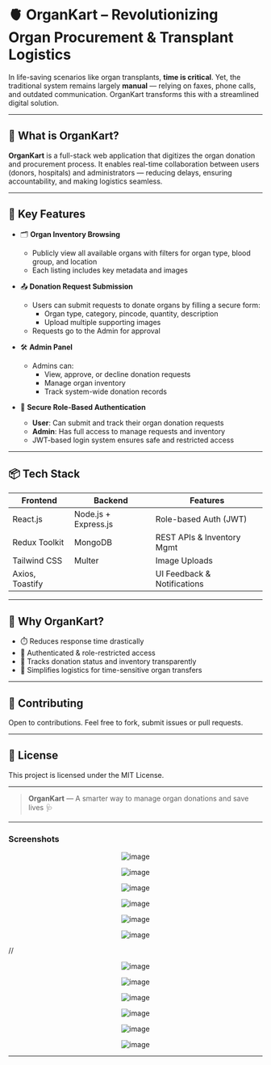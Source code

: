 # 🫀 OrganKart – Revolutionizing Organ Procurement & Transplant Logistics

In life-saving scenarios like organ transplants, **time is critical**. Yet, the traditional system remains largely **manual** — relying on faxes, phone calls, and outdated communication. OrganKart transforms this with a streamlined digital solution.

---

## 🚀 What is OrganKart?

**OrganKart** is a full-stack web application that digitizes the organ donation and procurement process. It enables real-time collaboration between users (donors, hospitals) and administrators — reducing delays, ensuring accountability, and making logistics seamless.

---

## 🧠 Key Features

- 🗂️ **Organ Inventory Browsing**
  - Publicly view all available organs with filters for organ type, blood group, and location
  - Each listing includes key metadata and images

- 📤 **Donation Request Submission**
  - Users can submit requests to donate organs by filling a secure form:
    - Organ type, category, pincode, quantity, description
    - Upload multiple supporting images
  - Requests go to the Admin for approval

- 🛠️ **Admin Panel**
  - Admins can:
    - View, approve, or decline donation requests
    - Manage organ inventory
    - Track system-wide donation records

- 🔐 **Secure Role-Based Authentication**
  - **User**: Can submit and track their organ donation requests  
  - **Admin**: Has full access to manage requests and inventory  
  - JWT-based login system ensures safe and restricted access

---

## 📦 Tech Stack

| Frontend       | Backend              | Features                   |
|----------------|----------------------|----------------------------|
| React.js       | Node.js + Express.js | Role-based Auth (JWT)      |
| Redux Toolkit  | MongoDB              | REST APIs & Inventory Mgmt |
| Tailwind CSS   | Multer               | Image Uploads              |
| Axios, Toastify|                      | UI Feedback & Notifications |

---

## 🎯 Why OrganKart?

- ⏱️ Reduces response time drastically  
- 🔐 Authenticated & role-restricted access  
- 🧾 Tracks donation status and inventory transparently  
- 🧠 Simplifies logistics for time-sensitive organ transfers  

---

## 🙌 Contributing

Open to contributions. Feel free to fork, submit issues or pull requests.

---

## 📄 License

This project is licensed under the MIT License.

---

> **OrganKart** — A smarter way to manage organ donations and save lives 🩺


<hr>

### Screenshots

<p align="center">
  <img src="./Screenshots/Screenshot 2025-07-10 195549.png" alt="image"/>
</p>

<p align="center">
  <img src="./Screenshots/Screenshot 2025-07-10 195604.png" alt="image"/>
</p>

<p align="center">
  <img src="./Screenshots/Screenshot 2025-07-10 195619.png" alt="image"/>
</p>

<p align="center">
  <img src="./Screenshots/Screenshot 2025-07-10 195650.png" alt="image"/>
</p>

<p align="center">
  <img src="./Screenshots/Screenshot 2025-07-10 195715.png" alt="image"/>
</p>

<p align="center">
  <img src="./Screenshots/Screenshot 2025-07-10 195736.png" alt="image"/>
</p>
//
<p align="center">
  <img src="./Screenshots/Screenshot 2025-07-10 195813.png" alt="image"/>
</p>

<p align="center">
  <img src="./Screenshots/Screenshot 2025-07-10 195831.png" alt="image"/>
</p>

<p align="center">
  <img src="./Screenshots/Screenshot 2025-07-10 195848.png" alt="image"/>
</p>

<p align="center">
  <img src="./Screenshots/Screenshot 2025-07-10 195905.png" alt="image"/>
</p>

<p align="center">
  <img src="./Screenshots/Screenshot 2025-07-10 195922.png" alt="image"/>
</p>

<p align="center">
  <img src="./Screenshots/Screenshot 2025-07-10 200053.png" alt="image"/>
</p>
<hr>


